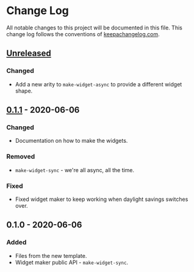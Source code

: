 # Change Log
All notable changes to this project will be documented in this file. This change log follows the conventions of [keepachangelog.com](http://keepachangelog.com/).

## [Unreleased]
### Changed
- Add a new arity to `make-widget-async` to provide a different widget shape.

## [0.1.1] - 2020-06-06
### Changed
- Documentation on how to make the widgets.

### Removed
- `make-widget-sync` - we're all async, all the time.

### Fixed
- Fixed widget maker to keep working when daylight savings switches over.

## 0.1.0 - 2020-06-06
### Added
- Files from the new template.
- Widget maker public API - `make-widget-sync`.

[Unreleased]: https://github.com/your-name/mbox-database-splitter/compare/0.1.1...HEAD
[0.1.1]: https://github.com/your-name/mbox-database-splitter/compare/0.1.0...0.1.1
